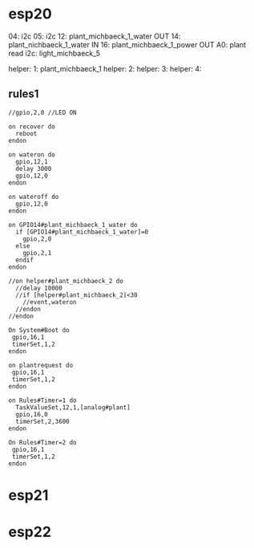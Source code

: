 # esp20
04:   i2c
05:   i2c
12:   plant_michbaeck_1_water OUT
14:   plant_nichbaeck_1_water IN
16:   plant_michbaeck_1_power OUT
A0:   plant read
i2c:  light_michbaeck_5

helper: 1: plant_michbaeck_1
helper: 2: 
helper: 3: 
helper: 4: 

## rules1
```
//gpio,2,0 //LED ON

on recover do
  reboot
endon

on wateron do
  gpio,12,1
  delay 3000
  gpio,12,0
endon

on wateroff do
  gpio,12,0
endon

on GPIO14#plant_michbaeck_1_water do
  if [GPIO14#plant_michbaeck_1_water]=0
    gpio,2,0
  else
    gpio,2,1
  endif
endon

//on helper#plant_michbaeck_2 do
  //delay 10000
  //if [helper#plant_michbaeck_2]<30
    //event,wateron
  //endon
//endon

On System#Boot do
 gpio,16,1
 timerSet,1,2
endon

on plantrequest do
 gpio,16,1
 timerSet,1,2
endon

on Rules#Timer=1 do
  TaskValueSet,12,1,[analog#plant]
  gpio,16,0
  timerSet,2,3600
endon

On Rules#Timer=2 do
 gpio,16,1
 timerSet,1,2
endon
```

# esp21


# esp22

